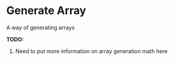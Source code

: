 # Generate Array

A way of generating arrays

**TODO:**
1. Need to put more information on array generation math here
